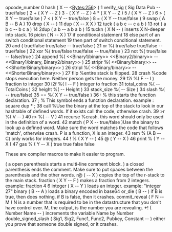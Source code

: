 opcode_number 
0 hash ( X -- <<Bytes:256>> )
1 verify_sig ( Sig Data Pub -- true/false )
2 + ( X Y -- Z )
3 - ( X Y -- Z )
4 * ( X Y -- Z )
5 / ( X Y -- Z )
6 > ( X Y -- true/false )
7 < ( X Y -- true/false )
8 = ( X Y -- true/false )
9 swap ( A B -- B A )
10 drop ( X -- )
11 dup ( X -- X X )
12 tuck ( a b c -- c a b ) 
13 rot ( a b c -- b c a )
14 2dup ( a b -- a b a b )
15 tuckn ( X N -- ) inserts X N-deeper into stack.
16 pickn ( N -- X )
17 if  conditional statement
18 else  part of an switch conditional statement
19 then part of switch conditional statement.
20 and ( true/false true/false -- true/false )
21 or %( true/false true/false -- true/false )
22 xor %( true/false true/false -- true/false )
23 not %( true/false -- false/true )
24 append %( <<Binary1/binary>> <<Binary2/binary>> -- <<Binary1/binary, Binary2/binary>> )
25 stripr %( <<Binary/binary>> -- <<ShorterBinary/binary>> )
26 stripl %( <<Binary/binary>> -- <<ShorterBinary/binary>> )
27 flip %entire stack is flipped.
28 crash %code stops execution here. Neither person gets the money.
29 f2i %( F -- I ) fraction to integer
30 i2f %( I -- F ) integer to fraction
31 total_coins %( -- TotalCoins )
32 height %( -- Height )
33 stack_size %( -- Size )
34 slash %( -- true/false)
35 == %( X Y -- true/false )
36 : % this starts the function declaration.
37 ; % This symbol ends a function declaration. example : square dup * ;
38 call %Use the binary at the top of the stack to look in our hashtable of defined words. If it exists call the code, otherwise crash.
39 >r %( V -- )
40 r> %( -- V )
41 recurse %crash. this word should only be used in the definition of a word.
42 match ( P X -- true/false )Use the binary to look up a defined word. Make sure the word matches the code that follows 'match', otherwise crash. P is a function, X is an integer.
43 rem % (A B -- C) only works for integers.
44 ! % ( X Y -- )
45 @ ( Y -- X )
46 print % ( Y -- X )
47 gas % ( Y -- X )
true true
false false

These are compiler macros to make it easier to program.

( a open parenthesis starts a multi-line comment block.
) a closed parenthesis ends the comment. Make sure to put spaces between the parenthesis and the other words. 
r@ ( -- X ) copies the top of the r-stack to the main stack.
fraction ( X Y -- F ) makes a fraction from 2 integers. example: fraction 4 6
integer ( X -- Y ) loads an integer. example: "integer 27"
binary ( B -- A ) loads a binary encoded in base64
or_die ( B -- ) if B is true, then does nothing. if B is false, then it crashes.
commit_reveal ( F N -- M ) N is a number that is required to be in the datastructure that you don't have control over. M, the output, is the number you are revealing.
+! ( Number Name -- ) increments the variable Name by Number
double_signed_slash ( Sig1, Sig2, Func1, Func2, Pubkey, Constant -- ) either you prove that someone double signed, or it crashes.